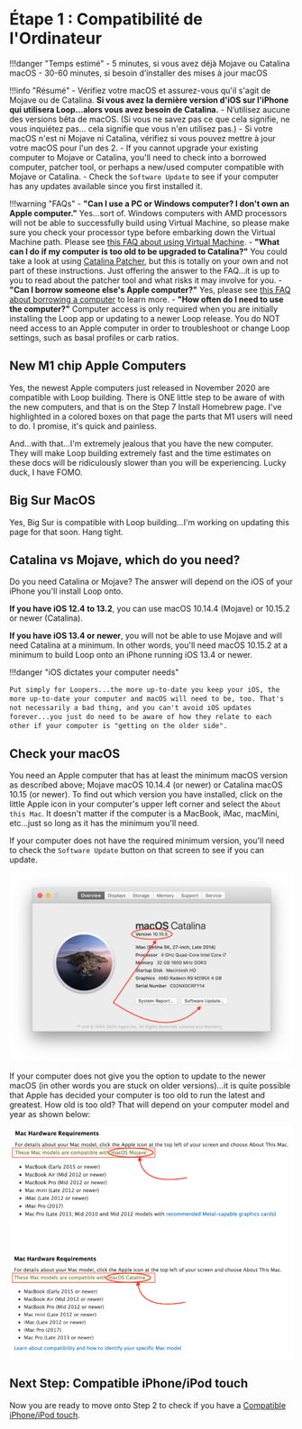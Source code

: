 # Étape 1 : Compatibilité de l'Ordinateur

!!!danger "Temps estimé"
    - 5 minutes, si vous avez déjà Mojave ou Catalina macOS
    - 30-60 minutes, si besoin d’installer des mises à jour macOS

!!!info "Résumé"
    - Vérifiez votre macOS et assurez-vous qu'il s'agit de Mojave ou de Catalina. **Si vous avez la dernière version d'iOS sur l'iPhone qui utilisera Loop...alors vous avez besoin de Catalina.**
    - N’utilisez aucune des versions bêta de macOS. (Si vous ne savez pas ce que cela signifie, ne vous inquiétez pas... cela signifie que vous n'en utilisez pas.)
    - Si votre macOS n'est ni Mojave ni Catalina, vérifiez si vous pouvez mettre à jour votre macOS pour l'un des 2.
    - If you cannot upgrade your existing computer to Mojave or Catalina, you'll need to check into a borrowed computer, patcher tool, or perhaps a new/used computer compatible with Mojave or Catalina.
    - Check the `Software Update` to see if your computer has any updates available since you first installed it.

!!!warning "FAQs"
    - **"Can I use a PC or Windows computer? I don't own an Apple computer."** Yes...sort of. Windows computers with AMD processors will not be able to successfully build using Virtual Machine, so please make sure you check your processor type before embarking down the Virtual Machine path. Please see [this FAQ about using Virtual Machine](/faqs/FAQs/#can-i-use-a-pc-or-windows-computer-to-build).
    - **"What can I do if my computer is too old to be upgraded to Catalina?"** You could take a look at using [Catalina Patcher](http://dosdude1.com/catalina/), but this is totally on your own and not part of these instructions. Just offering the answer to the FAQ...it is up to you to read about the patcher tool and what risks it may involve for you.
    - **"Can I borrow someone else's Apple computer?"** Yes, please see [this FAQ about borrowing a computer](/faqs/FAQs/#do-i-need-to-own-my-own-apple-computer) to learn more.
    - **"How often do I need to use the computer?"** Computer access is only required when you are initially installing the Loop app or updating to a newer Loop release. You do NOT need access to an Apple computer in order to troubleshoot or change Loop settings, such as basal profiles or carb ratios.

## New M1 chip Apple Computers

Yes, the newest Apple computers just released in November 2020 are compatible with Loop building. There is ONE little step to be aware of with the new computers, and that is on the Step 7 Install Homebrew page. I've highlighted in a colored boxes on that page the parts that M1 users will need to do. I promise, it's quick and painless.

And...with that...I'm extremely jealous that you have the new computer. They will make Loop building extremely fast and the time estimates on these docs will be ridiculously slower than you will be experiencing. Lucky duck, I have FOMO.

## Big Sur MacOS

Yes, Big Sur is compatible with Loop building...I'm working on updating this page for that soon. Hang tight.

## Catalina vs Mojave, which do you need?

Do you need Catalina or Mojave? The answer will depend on the iOS of your iPhone you'll install Loop onto.

**If you have iOS 12.4 to 13.2**, you can use macOS 10.14.4 (Mojave) or 10.15.2 or newer (Catalina).

**If you have iOS 13.4 or newer**, you will not be able to use Mojave and will need Catalina at a minimum. In other words, you'll need macOS 10.15.2 at a minimum to build Loop onto an iPhone running iOS 13.4 or newer.

!!!danger "iOS dictates your computer needs"

    Put simply for Loopers...the more up-to-date you keep your iOS, the more up-to-date your computer and macOS will need to be, too. That's not necessarily a bad thing, and you can't avoid iOS updates forever...you just do need to be aware of how they relate to each other if your computer is "getting on the older side".

## Check your macOS

You need an Apple computer that has at least the minimum macOS version as described above; Mojave macOS 10.14.4 (or newer) or Catalina macOS 10.15 (or newer). To find out which version you have installed, click on the little Apple icon in your computer's upper left corner and select the `About this Mac`. It doesn't matter if the computer is a MacBook, iMac, macMini, etc...just so long as it has the minimum you'll need.

If your computer does not have the required minimum version, you'll need to check the `Software Update` button on that screen to see if you can update.

![../img/macosx.png](img/macosx.png)

If your computer does not give you the option to update to the newer macOS (in other words you are stuck on older versions)...it is quite possible that Apple has decided your computer is too old to run the latest and greatest. How old is too old? That will depend on your computer model and year as shown below:

![img/mojave-minimum.png](img/mojave-minimum.png)

## Next Step: Compatible iPhone/iPod touch

Now you are ready to move onto Step 2 to check if you have a [Compatible iPhone/iPod touch](step2.md).
